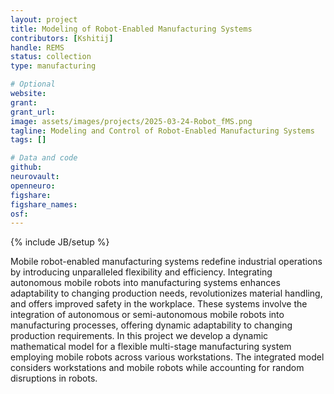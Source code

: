 ```yaml
---
layout: project
title: Modeling of Robot-Enabled Manufacturing Systems
contributors: [Kshitij]
handle: REMS
status: collection
type: manufacturing

# Optional
website: 
grant:
grant_url:
image: assets/images/projects/2025-03-24-Robot_fMS.png
tagline: Modeling and Control of Robot-Enabled Manufacturing Systems
tags: []

# Data and code
github: 
neurovault:
openneuro:
figshare:
figshare_names:
osf:
---
```

{% include JB/setup %}

Mobile robot-enabled manufacturing systems redefine industrial operations by introducing unparalleled flexibility and efficiency. Integrating autonomous mobile robots into manufacturing systems enhances adaptability to changing production needs, revolutionizes material handling, and offers improved safety in the workplace. These systems involve the integration of autonomous or semi-autonomous mobile robots into manufacturing processes, offering dynamic adaptability to changing production requirements. In this project we develop a dynamic mathematical model for a flexible multi-stage manufacturing system employing mobile robots across various workstations. The integrated model considers workstations and mobile robots while accounting for random disruptions in robots.





